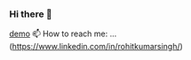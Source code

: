 ### Hi there 👋

<!--
**Rohitkumarsingh369/Rohitkumarsingh369** is a ✨ _special_ ✨ repository because its `README.md` (this file) appears on your GitHub profile.

Here are some ideas to get you started:

- 🔭 I’m currently working on ...
- 🌱 I’m currently learning ...
- 👯 I’m looking to collaborate on ...
- 🤔 I’m looking for help with ...
- 💬 Ask me about ...
- 📫 How to reach me: ...
😄 Pronouns: ...
- ⚡ Fun fact: ...
-->
[demo](https://emojianimation.netlify.app/)
📫 How to reach me: ...(https://www.linkedin.com/in/rohitkumarsingh/)
